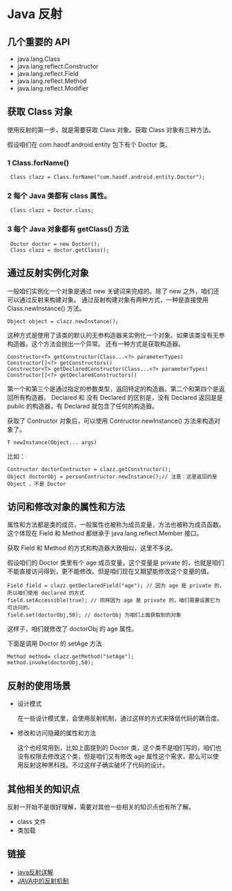 # Java 反射

## 几个重要的 API

* java.lang.Class
* java.lang.reflect.Constructor
* java.lang.reflect.Field
* java.lang.reflect.Method
* java.lang.reflect.Modifier

## 获取 Class 对象

使用反射的第一步，就是需要获取 Class 对象。获取 Class 对象有三种方法。

假设咱们在 com.haodf.android.entity 包下有个 Doctor 类。

### 1 Class.forName()

     Class clazz = Class.forName("com.haodf.android.entity.Doctor");

### 2 每个 Java 类都有 class 属性。

     Class clazz = Doctor.class;

### 3 每个 Java 对象都有 getClass() 方法

     Doctor doctor = new Doctor();
     Class clazz = doctor.getClass();

## 通过反射实例化对象

一般咱们实例化一个对象是通过 new 关键词来完成的。除了 new 之外，咱们还可以通过反射来构建对象。
通过反射构建对象有两种方式，一种是直接使用 Class.newInstance() 方法。

    Object object = clazz.newInstance();

这种方式是使用了该类的默认的无参构造器来实例化一个对象。如果该类没有无参构造器，这个方法会抛出一个异常。
还有一种方式是获取构造器。

    Constructor<T> getConstructor(Class...<?> parameterTypes) 
    Constructor[]<?> getConstructors()
    Constructor<T> getDeclaredConstructor(Class...<?> parameterTypes)
    Constructor[]<?> getDeclaredConstructors()

第一个和第三个是通过指定的参数类型，返回特定的构造器。第二个和第四个是返回所有构造器。
Declared 和 没有 Declared 的区别是，没有 Declared 返回是是 pubilc 的构造器，有 Declared 就包含了任何的构造器。

获取了 Contructor 对象后，可以使用 Contructor.newInstance() 方法来构造对象了。

    T newInstance(Object... args)

比如： 

    Contructor doctorContructor = clazz.getConstructor();
    Object doctorObj = personContructor.newInstance();// 注意：这里返回的是 Object ，不是 Doctor

## 访问和修改对象的属性和方法

属性和方法都是类的成员，一般属性也被称为成员变量，方法也被称为成员函数。这个体现在 Field 和 Method 都继承于 java.lang.reflect.Member 接口。

获取 Field 和 Method 的方式和构造器大致相似，这里不多说。

假设咱们的 Doctor 类里有个 age 成员变量，这个变量是 private 的，也就是咱们不能直接访问得到，更不能修改。但是咱们现在又期望能修改这个变量的值。


    Field field = clazz.getDeclaredField("age"); // 因为 age 是 private 的，所以咱们使用 declared 的方式
    field.setAccessible(true); // 同样因为 age 是 private 的，咱们需要设置它为可访问的。
    field.set(doctorObj,50); // doctorObj 为咱们上面获取到的对象

这样子，咱们就修改了 doctorObj 的 age 属性。

下面是调用 Doctor 的 setAge 方法

    Method method= clazz.getMethod("setAge");
    method.invoke(doctorObj,50);

## 反射的使用场景

* 设计模式

    在一些设计模式里，会使用反射机制，通过这样的方式来降低代码的耦合度。
    
* 修改和访问隐藏的属性和方法

    这个也经常用到，比如上面提到的 Doctor 类，这个类不是咱们写的，咱们也没有权限去修改这个类，但是咱们又有修改 age 属性这个需求，那么可以使用反射这种黑科技。不过这样子确实破坏了代码的设计。

## 其他相关的知识点

反射一开始不是很好理解，需要对其他一些相关的知识点也有所了解。

* class 文件
* 类加载

## 链接

* [java反射详解](http://www.cnblogs.com/rollenholt/archive/2011/09/02/2163758.html)
* [JAVA中的反射机制](http://blog.csdn.net/liujiahan629629/article/details/18013523)

